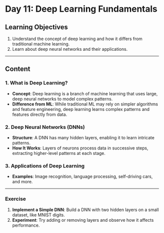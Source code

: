 
# Day 11: Deep Learning Fundamentals

## Learning Objectives
1. Understand the concept of deep learning and how it differs from traditional machine learning.
2. Learn about deep neural networks and their applications.

---

## Content

### 1. What is Deep Learning?
- **Concept**: Deep learning is a branch of machine learning that uses large, deep neural networks to model complex patterns.
- **Difference from ML**: While traditional ML may rely on simpler algorithms and feature engineering, deep learning learns complex patterns and features directly from data.

### 2. Deep Neural Networks (DNNs)
- **Structure**: A DNN has many hidden layers, enabling it to learn intricate patterns.
- **How It Works**: Layers of neurons process data in successive steps, extracting higher-level patterns at each stage.

### 3. Applications of Deep Learning
- **Examples**: Image recognition, language processing, self-driving cars, and more.

---

### Exercise
1. **Implement a Simple DNN**: Build a DNN with two hidden layers on a small dataset, like MNIST digits.
2. **Experiment**: Try adding or removing layers and observe how it affects performance.
